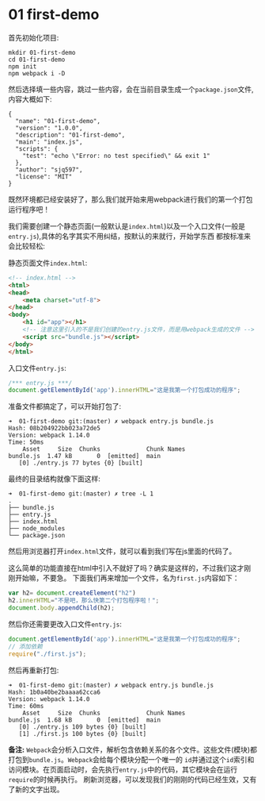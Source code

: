 # 01 first-demo
首先初始化项目:
```
mkdir 01-first-demo
cd 01-first-demo
npm init
npm webpack i -D
```
然后选择填一些内容，跳过一些内容，会在当前目录生成一个`package.json`文件,内容大概如下:
```
{
  "name": "01-first-demo",
  "version": "1.0.0",
  "description": "01-first-demo",
  "main": "index.js",
  "scripts": {
    "test": "echo \"Error: no test specified\" && exit 1"
  },
  "author": "sjq597",
  "license": "MIT"
}
```
既然环境都已经安装好了，那么我们就开始来用webpack进行我们的第一个打包运行程序吧！

我们需要创建一个静态页面(一般默认是`index.html`)以及一个入口文件(一般是`entry.js`),具体的名字其实不用纠结，按默认的来就行，开始学东西
都按标准来会比较轻松:

静态页面文件`index.html`:
```html
<!-- index.html -->
<html>
<head>
    <meta charset="utf-8">
</head>
<body>
    <h1 id="app"></h1>
    <!-- 注意这里引入的不是我们创建的entry.js文件，而是用webpack生成的文件 -->
    <script src="bundle.js"></script>
</body>
</html>
```
入口文件`entry.js`:
```js
/*** entry.js ***/
document.getElementById('app').innerHTML="这是我第一个打包成功的程序";
```
准备文件都搞定了，可以开始打包了:
```
➜  01-first-demo git:(master) ✗ webpack entry.js bundle.js
Hash: 08b204922bb023a72de5
Version: webpack 1.14.0
Time: 50ms
    Asset     Size  Chunks             Chunk Names
bundle.js  1.47 kB       0  [emitted]  main
   [0] ./entry.js 77 bytes {0} [built]
```
最终的目录结构就像下面这样:
```
➜  01-first-demo git:(master) ✗ tree -L 1
.
├── bundle.js
├── entry.js
├── index.html
├── node_modules
└── package.json
```
然后用浏览器打开`index.html`文件，就可以看到我们写在js里面的代码了。

这么简单的功能直接在html中引入不就好了吗？确实是这样的，不过我们这才刚刚开始嘛，不要急。
下面我们再来增加一个文件，名为`first.js`内容如下：
```js
var h2= document.createElement("h2")
h2.innerHTML="不是吧，那么快第二个打包程序啦！";
document.body.appendChild(h2);
```
然后你还需要更改入口文件`entry.js`:
```js
document.getElementById('app').innerHTML="这是我第一个打包成功的程序";
// 添加依赖
require("./first.js");
```
然后再重新打包:
```
➜  01-first-demo git:(master) ✗ webpack entry.js bundle.js
Hash: 1b0a40be2baaaa62cca6
Version: webpack 1.14.0
Time: 60ms
    Asset     Size  Chunks             Chunk Names
bundle.js  1.68 kB       0  [emitted]  main
   [0] ./entry.js 109 bytes {0} [built]
   [1] ./first.js 100 bytes {0} [built]
```
**备注:** `Webpack`会分析入口文件，解析包含依赖关系的各个文件。这些文件(模块)都打包到`bundle.js`。`Webpack`会给每个模块分配一个唯一的
`id`并通过这个`id`索引和访问模块。在页面启动时，会先执行`entry.js`中的代码，其它模块会在运行`require`的时候再执行。
刷新浏览器，可以发现我们的刚刚的代码已经生效，又有了新的文字出现。